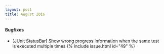 ```yaml
---
layout: post
title: August 2016
---
```


#### Bugfixes
* [JUnit StatusBar] Show wrong progress information when the same test is executed multiple times {% include issue.html id="49" %}
